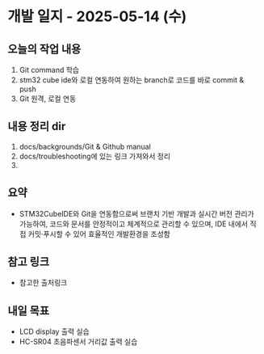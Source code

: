# 개발 일지 - 2025-05-14 (수)

## 오늘의 작업 내용
1. Git command 학습
2. stm32 cube ide와 로컬 연동하여 원하는 branch로 코드를 바로 commit & push
3.  Git 원격, 로컬 연동

## 내용 정리 dir
1. docs/backgrounds/Git & Github manual
2. docs/troubleshooting에 있는 링크 가져와서 정리 
3. 

## 요약
- STM32CubeIDE와 Git을 연동함으로써 브랜치 기반 개발과 실시간 버전 관리가 가능하여, 
코드와 문서를 안정적이고 체계적으로 관리할 수 있으며, 
IDE 내에서 직접 커밋·푸시할 수 있어 효율적인 개발환경을 조성함

## 참고 링크
- 참고한 출처링크


## 내일 목표
- LCD display 출력 실습
- HC-SR04 초음파센서 거리값 출력 실습


